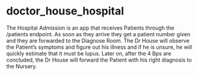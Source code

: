 # doctor_house_hospital
The Hospital Admission is an app that receives Patients through the /patients endpoint. As soon as they arrive they get a patient number given and they are forwarded to the Diagnose Room. The Dr House will observe the Patient’s symptoms and figure out his illness and if he is unsure, he will quickly estimate that it must be lupus. Later on, after the 4 Bps are concluded, the Dr House will forward the Patient with his right diagnosis to the Nursery. 
